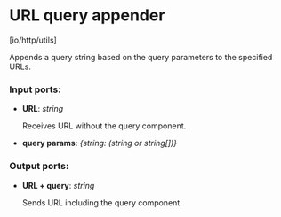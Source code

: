 # URL query appender

[io/http/utils]

Appends a query string based on the query parameters to the specified URLs.

### Input ports:

* __URL__: _string_

    Receives URL without the query component.



* __query params__: _{string: (string or string[])}_



### Output ports:

* __URL + query__: _string_

    Sends URL including the query component.



